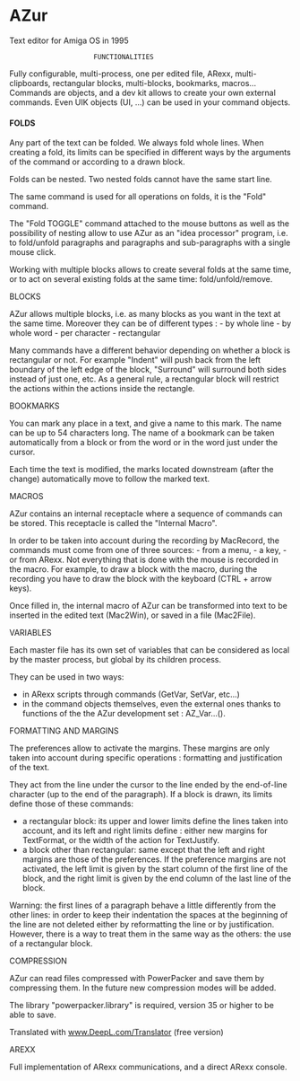 # AZur
Text editor for Amiga OS in 1995


                         FUNCTIONALITIES



Fully configurable, multi-process, one per edited file, ARexx, multi-clipboards, rectangular blocks, multi-blocks, bookmarks, macros... Commands are objects, and a dev kit allows to create your own external commands. Even UIK objects (UI, ...) can be used in your command objects.


#### FOLDS

Any part of the text can be folded. We always fold whole lines. 
When creating a fold, its limits can be specified in different ways by the arguments of the command or according to a drawn block.

Folds can be nested. Two nested folds cannot have the same start line.

The same command is used for all operations on folds, it is the "Fold" command.

The "Fold TOGGLE" command attached to the mouse buttons as well as the possibility of nesting allow to use AZur as an "idea processor" program, i.e. to fold/unfold paragraphs and paragraphs and sub-paragraphs with a single mouse click.

Working with multiple blocks allows to create several folds at the same time, or to act on several existing folds at the same time: fold/unfold/remove.


BLOCKS

AZur allows multiple blocks, i.e. as many blocks as you want in the text at the same time. Moreover they can be of
different types :
    - by whole line
    - by whole word
    - per character
    - rectangular

Many commands have a different behavior depending on whether a block is rectangular or not.
For example "Indent" will push back from the left boundary of the left edge of the block, "Surround" will surround both sides instead of just one, etc.
As a general rule, a rectangular block will restrict the actions within the actions inside the rectangle.


BOOKMARKS

You can mark any place in a text, and give a name to this mark.
The name can be up to 54 characters long.
The name of a bookmark can be taken automatically from a block or from the word or in the word just under the cursor.

Each time the text is modified, the marks located downstream (after the change) automatically move to follow the marked text.


MACROS

AZur contains an internal receptacle where a sequence of commands can be stored. This receptacle is called the "Internal Macro".

In order to be taken into account during the recording by MacRecord, the commands must come from one of three sources:
    - from a menu,
    - a key,
    - or from ARexx.
Not everything that is done with the mouse is recorded in the macro.
For example, to draw a block with the macro, during the recording you have to draw the block with the keyboard (CTRL + arrow keys).

Once filled in, the internal macro of AZur can be transformed into text to be inserted in the edited text (Mac2Win), or saved in a file (Mac2File).


VARIABLES

Each master file has its own set of variables that can be considered as local by the master process, but global by its children process.

They can be used in two ways:
- in ARexx scripts through commands (GetVar, SetVar, etc...)
- in the command objects themselves, even the external ones thanks to functions of the the AZur development set : AZ_Var...().


FORMATTING AND MARGINS

The preferences allow to activate the margins. These margins are only taken into account during specific operations : formatting and justification of the text.

They act from the line under the cursor to the line ended by the end-of-line character (up to the end of the paragraph).
If a block is drawn, its limits define those of these commands:
- a rectangular block: its upper and lower limits define the lines taken into account, and its left and right limits define : either new margins for TextFormat, or the width of the action for TextJustify.
- a block other than rectangular: same except that the left and right margins are those of the preferences. If the preference margins are not activated, the left limit is given by the start column of the first line of the block, and the right limit is given by the end column of the last line of the block.

Warning: the first lines of a paragraph behave a little differently from the other lines: in order to keep their indentation the spaces at the beginning of the line are not deleted either by reformatting the line or by justification. However, there is a way to treat them in the same way as the others: the use of a rectangular block.


COMPRESSION

AZur can read files compressed with PowerPacker and save them by compressing them. In the future new compression modes will be added.

The library "powerpacker.library" is required, version 35 or higher to be able to save.

Translated with www.DeepL.com/Translator (free version)


AREXX

Full implementation of ARexx communications, and a direct ARexx console.
